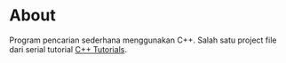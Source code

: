 # About
Program pencarian sederhana menggunakan C++. Salah satu project file dari serial tutorial [C++ Tutorials](https://youtu.be/67pEr74MCaw).
